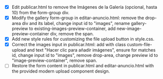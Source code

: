 - [x] Edit publicar.html to remove the <label>Imágenes de la Galería (opcional, hasta 10)</label> from the form-group div.
- [x] Modify the gallery form-group in editar-anuncio.html: remove the drop-area div and its label, change input id to "images", rename gallery-preview to existing-images-preview-container, add new-image-preview-container div, remove the span.
- [x] Add new style rules for customizing the file upload button in style.css.
- [x] Correct the images input in publicar.html: add <label> with class custom-file-upload and text "Hacer clic para añadir imágenes", ensure for matches id, change input id to "images", remove drop-area, change preview id to "image-preview-container", remove span.
- [ ] Restore the form content in publicar.html and editar-anuncio.html with the provided modern upload component design.
